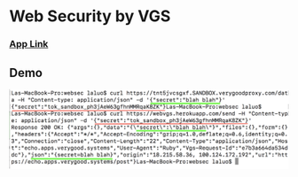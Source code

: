 # Web Security by VGS

### [App Link](https://webvgs.herokuapp.com/)

## Demo

![homepage](https://github.com/Rola1993/websec-VGS/blob/master/app/assets/images/sec.png)

